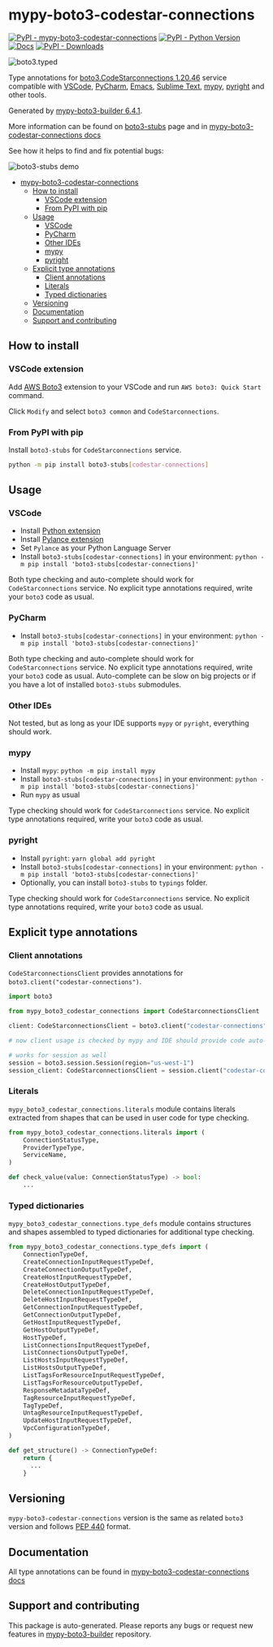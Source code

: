 <a id="mypy-boto3-codestar-connections"></a>

# mypy-boto3-codestar-connections

[![PyPI - mypy-boto3-codestar-connections](https://img.shields.io/pypi/v/mypy-boto3-codestar-connections.svg?color=blue)](https://pypi.org/project/mypy-boto3-codestar-connections)
[![PyPI - Python Version](https://img.shields.io/pypi/pyversions/mypy-boto3-codestar-connections.svg?color=blue)](https://pypi.org/project/mypy-boto3-codestar-connections)
[![Docs](https://img.shields.io/readthedocs/mypy-boto3-builder.svg?color=blue)](https://mypy-boto3-builder.readthedocs.io/)
[![PyPI - Downloads](https://img.shields.io/pypi/dm/mypy-boto3-codestar-connections?color=blue)](https://pypistats.org/packages/mypy-boto3-codestar-connections)

![boto3.typed](https://github.com/vemel/mypy_boto3_builder/raw/master/logo.png)

Type annotations for
[boto3.CodeStarconnections 1.20.46](https://boto3.amazonaws.com/v1/documentation/api/1.20.46/reference/services/codestar-connections.html#CodeStarconnections)
service compatible with [VSCode](https://code.visualstudio.com/),
[PyCharm](https://www.jetbrains.com/pycharm/),
[Emacs](https://www.gnu.org/software/emacs/),
[Sublime Text](https://www.sublimetext.com/),
[mypy](https://github.com/python/mypy),
[pyright](https://github.com/microsoft/pyright) and other tools.

Generated by
[mypy-boto3-builder 6.4.1](https://github.com/vemel/mypy_boto3_builder).

More information can be found on
[boto3-stubs](https://pypi.org/project/boto3-stubs/) page and in
[mypy-boto3-codestar-connections docs](https://vemel.github.io/boto3_stubs_docs/mypy_boto3_codestar_connections/)

See how it helps to find and fix potential bugs:

![boto3-stubs demo](https://github.com/vemel/mypy_boto3_builder/raw/master/demo.gif)

- [mypy-boto3-codestar-connections](#mypy-boto3-codestar-connections)
  - [How to install](#how-to-install)
    - [VSCode extension](#vscode-extension)
    - [From PyPI with pip](#from-pypi-with-pip)
  - [Usage](#usage)
    - [VSCode](#vscode)
    - [PyCharm](#pycharm)
    - [Other IDEs](#other-ides)
    - [mypy](#mypy)
    - [pyright](#pyright)
  - [Explicit type annotations](#explicit-type-annotations)
    - [Client annotations](#client-annotations)
    - [Literals](#literals)
    - [Typed dictionaries](#typed-dictionaries)
  - [Versioning](#versioning)
  - [Documentation](#documentation)
  - [Support and contributing](#support-and-contributing)

<a id="how-to-install"></a>

## How to install

<a id="vscode-extension"></a>

### VSCode extension

Add
[AWS Boto3](https://marketplace.visualstudio.com/items?itemName=Boto3typed.boto3-ide)
extension to your VSCode and run `AWS boto3: Quick Start` command.

Click `Modify` and select `boto3 common` and `CodeStarconnections`.

<a id="from-pypi-with-pip"></a>

### From PyPI with pip

Install `boto3-stubs` for `CodeStarconnections` service.

```bash
python -m pip install boto3-stubs[codestar-connections]
```

<a id="usage"></a>

## Usage

<a id="vscode"></a>

### VSCode

- Install
  [Python extension](https://marketplace.visualstudio.com/items?itemName=ms-python.python)
- Install
  [Pylance extension](https://marketplace.visualstudio.com/items?itemName=ms-python.vscode-pylance)
- Set `Pylance` as your Python Language Server
- Install `boto3-stubs[codestar-connections]` in your environment:
  `python -m pip install 'boto3-stubs[codestar-connections]'`

Both type checking and auto-complete should work for `CodeStarconnections`
service. No explicit type annotations required, write your `boto3` code as
usual.

<a id="pycharm"></a>

### PyCharm

- Install `boto3-stubs[codestar-connections]` in your environment:
  `python -m pip install 'boto3-stubs[codestar-connections]'`

Both type checking and auto-complete should work for `CodeStarconnections`
service. No explicit type annotations required, write your `boto3` code as
usual. Auto-complete can be slow on big projects or if you have a lot of
installed `boto3-stubs` submodules.

<a id="other-ides"></a>

### Other IDEs

Not tested, but as long as your IDE supports `mypy` or `pyright`, everything
should work.

<a id="mypy"></a>

### mypy

- Install `mypy`: `python -m pip install mypy`
- Install `boto3-stubs[codestar-connections]` in your environment:
  `python -m pip install 'boto3-stubs[codestar-connections]'`
- Run `mypy` as usual

Type checking should work for `CodeStarconnections` service. No explicit type
annotations required, write your `boto3` code as usual.

<a id="pyright"></a>

### pyright

- Install `pyright`: `yarn global add pyright`
- Install `boto3-stubs[codestar-connections]` in your environment:
  `python -m pip install 'boto3-stubs[codestar-connections]'`
- Optionally, you can install `boto3-stubs` to `typings` folder.

Type checking should work for `CodeStarconnections` service. No explicit type
annotations required, write your `boto3` code as usual.

<a id="explicit-type-annotations"></a>

## Explicit type annotations

<a id="client-annotations"></a>

### Client annotations

`CodeStarconnectionsClient` provides annotations for
`boto3.client("codestar-connections")`.

```python
import boto3

from mypy_boto3_codestar_connections import CodeStarconnectionsClient

client: CodeStarconnectionsClient = boto3.client("codestar-connections")

# now client usage is checked by mypy and IDE should provide code auto-complete

# works for session as well
session = boto3.session.Session(region="us-west-1")
session_client: CodeStarconnectionsClient = session.client("codestar-connections")
```

<a id="literals"></a>

### Literals

`mypy_boto3_codestar_connections.literals` module contains literals extracted
from shapes that can be used in user code for type checking.

```python
from mypy_boto3_codestar_connections.literals import (
    ConnectionStatusType,
    ProviderTypeType,
    ServiceName,
)

def check_value(value: ConnectionStatusType) -> bool:
    ...
```

<a id="typed-dictionaries"></a>

### Typed dictionaries

`mypy_boto3_codestar_connections.type_defs` module contains structures and
shapes assembled to typed dictionaries for additional type checking.

```python
from mypy_boto3_codestar_connections.type_defs import (
    ConnectionTypeDef,
    CreateConnectionInputRequestTypeDef,
    CreateConnectionOutputTypeDef,
    CreateHostInputRequestTypeDef,
    CreateHostOutputTypeDef,
    DeleteConnectionInputRequestTypeDef,
    DeleteHostInputRequestTypeDef,
    GetConnectionInputRequestTypeDef,
    GetConnectionOutputTypeDef,
    GetHostInputRequestTypeDef,
    GetHostOutputTypeDef,
    HostTypeDef,
    ListConnectionsInputRequestTypeDef,
    ListConnectionsOutputTypeDef,
    ListHostsInputRequestTypeDef,
    ListHostsOutputTypeDef,
    ListTagsForResourceInputRequestTypeDef,
    ListTagsForResourceOutputTypeDef,
    ResponseMetadataTypeDef,
    TagResourceInputRequestTypeDef,
    TagTypeDef,
    UntagResourceInputRequestTypeDef,
    UpdateHostInputRequestTypeDef,
    VpcConfigurationTypeDef,
)

def get_structure() -> ConnectionTypeDef:
    return {
      ...
    }
```

<a id="versioning"></a>

## Versioning

`mypy-boto3-codestar-connections` version is the same as related `boto3`
version and follows [PEP 440](https://www.python.org/dev/peps/pep-0440/)
format.

<a id="documentation"></a>

## Documentation

All type annotations can be found in
[mypy-boto3-codestar-connections docs](https://vemel.github.io/boto3_stubs_docs/mypy_boto3_codestar_connections/)

<a id="support-and-contributing"></a>

## Support and contributing

This package is auto-generated. Please reports any bugs or request new features
in [mypy-boto3-builder](https://github.com/vemel/mypy_boto3_builder/issues/)
repository.

